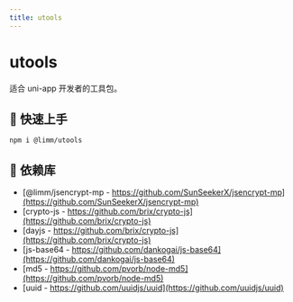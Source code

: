 ```yaml
---
title: utools
---
```


# utools

适合 uni-app 开发者的工具包。

## 📌 快速上手

```shell
npm i @limm/utools
```

## 📌 依赖库

- [@limm/jsencrypt-mp - https://github.com/SunSeekerX/jsencrypt-mp](https://github.com/SunSeekerX/jsencrypt-mp)
- [crypto-js - https://github.com/brix/crypto-js](https://github.com/brix/crypto-js)
- [dayjs - https://github.com/brix/crypto-js](https://github.com/brix/crypto-js)
- [js-base64 - https://github.com/dankogai/js-base64](https://github.com/dankogai/js-base64)
- [md5 - https://github.com/pvorb/node-md5](https://github.com/pvorb/node-md5)
- [uuid - https://github.com/uuidjs/uuid](https://github.com/uuidjs/uuid)

